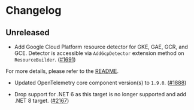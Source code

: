 # Changelog

## Unreleased

* Add Google Cloud Platform resource detector for GKE, GAE, GCR, and GCE. Detector
  is accessible via `AddGcpDetector` extension method on `ResourceBuilder`.
  ([#1691](https://github.com/open-telemetry/opentelemetry-dotnet-contrib/pull/1691))

For more details, please refer to the [README](README.md).

* Updated OpenTelemetry core component version(s) to `1.9.0`.
  ([#1888](https://github.com/open-telemetry/opentelemetry-dotnet-contrib/pull/1888))

* Drop support for .NET 6 as this target is no longer supported and add .NET 8 target.
  ([#2167](https://github.com/open-telemetry/opentelemetry-dotnet-contrib/pull/2167))
